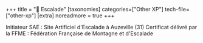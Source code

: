 +++
title = "🧗 Escalade"
[taxonomies]
categories=["Other XP"]
tech-file=["other-xp"]
[extra]
noreadmore = true
+++

Initiateur SAE : Site Artificiel d'Escalade à Auzeville (31) Certificat délivré par la FFME : Fédération Française de Montagne et d'Escalade

<!-- more -->